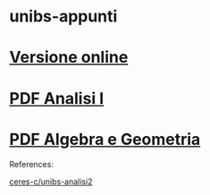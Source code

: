 # unibs-appunti

# [Versione online](https://hexwell.github.io/unibs-appunti)
# [PDF Analisi I](https://raw.githubusercontent.com/hexwell/unibs-appunti/main/analisi.pdf)
# [PDF Algebra e Geometria](https://raw.githubusercontent.com/hexwell/unibs-appunti/main/algebra.pdf)

References:

[ceres-c/unibs-analisi2](https://github.com/ceres-c/unibs-analisi2)
